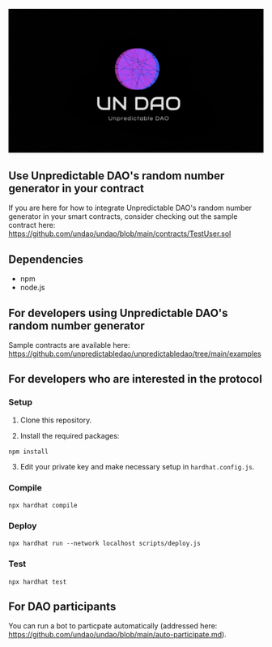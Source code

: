<div align="center">
	<br/>
	<img src="./assets/logo.png"/>
	<br/>
</div>

## Use Unpredictable DAO's random number generator in your contract

If you are here for how to integrate Unpredictable DAO's random number generator in your smart contracts, consider checking out the sample contract here: https://github.com/undao/undao/blob/main/contracts/TestUser.sol


## Dependencies

* npm
* node.js


## For developers using Unpredictable DAO's random number generator

Sample contracts are available here: https://github.com/unpredictabledao/unpredictabledao/tree/main/examples


## For developers who are interested in the protocol

### Setup

1. Clone this repository.

2. Install the required packages:
```
npm install
```

3. Edit your private key and make necessary setup in `hardhat.config.js`.

### Compile

```
npx hardhat compile
```

### Deploy

```
npx hardhat run --network localhost scripts/deploy.js
```

### Test

```
npx hardhat test
```


## For DAO participants

You can run a bot to particpate automatically (addressed here: https://github.com/undao/undao/blob/main/auto-participate.md).
